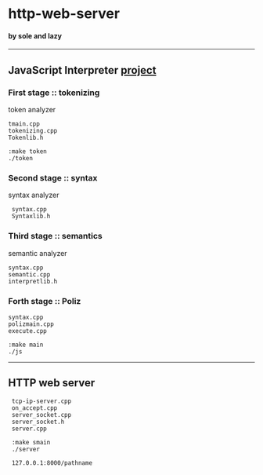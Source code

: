 # http-web-server
#### by sole and lazy

---

## JavaScript Interpreter [project](https://github.com/SoleSensei/http-web-server/projects/2)
### First stage :: tokenizing
token analyzer

    tmain.cpp
    tokenizing.cpp
    Tokenlib.h

    :make token
    ./token

### Second stage :: syntax
syntax analyzer

     syntax.cpp
     Syntaxlib.h
     
### Third stage :: semantics
semantic analyzer
    
    syntax.cpp
    semantic.cpp
    interpretlib.h


### Forth stage :: Poliz

    syntax.cpp
    polizmain.cpp
    execute.cpp
    
    :make main
    ./js
---

## HTTP web server

     tcp-ip-server.cpp
     on_accept.cpp
     server_socket.cpp
     server_socket.h
     server.cpp
     
     :make smain
     ./server
     
     127.0.0.1:8000/pathname
        
